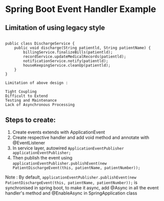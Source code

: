 # Spring Boot Event Handler Example

## Limitation of using legacy style

```

public class DischargeService {
    public void discharge(String patientld, String patientName) {
        billingService.finalizeBills(patientld);
        recordService.updateMedicalRecords(patientld); 
        notificationService.notify(patientld); 
        houseKeepingService.cleanUp(patientld);
    }
}

Limitation of above design : 

Tight Coupling
Difficult to Extend
Testing and Maintenance
Lack of Asynchronous Processing

```

## Steps to create:

1. Create events extends with ApplicationEvent
2. Create respective handler and add void method and annotate with @EventListener
3. In service layer, autowired ``` ApplicationEventPublisher applicationEventPublisher; ```
4. Then publish the event using ``` applicationEventPublisher.publishEvent(new PatientDischargeEvent(this, patientName, patientNumber)); ```

Note : By default, ``` applicationEventPublisher.publishEvent(new PatientDischargeEvent(this, patientName, patientNumber)); ```
is synchronised in spring boot, to make it async, add @Async in all the event handler's method and @EnableAsync in SpringApplication class
